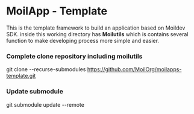 # MoilApp - Template

This is the template framework to build an application based on Moildev SDK. 
inside this working directory has **Moilutils** which is contains several function 
to make developing process more simple and easier.

### Complete clone repository including moilutils

git clone --recurse-submodules https://github.com/MoilOrg/moilapps-template.git

### Update submodule 
git submodule update --remote
